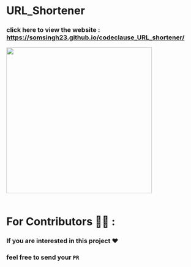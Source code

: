 # <b >URL_Shortener</b>
### click here to view the website : https://somsingh23.github.io/codeclause_URL_shortener/
<img src = "https://gadgetsbeat.com/wp-content/uploads/2022/04/URL-Shortener-Meaning-Benefits-When-To-Use.jpg" height=380px ><br><br>

# For Contributors 🧑‍💼 :

### If you are interested in this project ❤️

### feel free to send your <b>`PR`</b>

